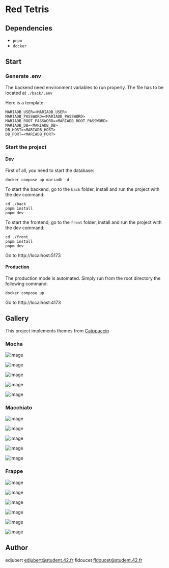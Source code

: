 # Red Tetris
## Dependencies
- `pnpm`
- `docker`

## Start
### Generate .env
The backend need environment variables to run properly.
The file has to be located at `./back/.env`

Here is a template:
```dotenv
MARIADB_USER=<MARIADB_USER>
MARIADB_PASSWORD=<MARIADB_PASSWORD>
MARIADB_ROOT_PASSWORD=<MARIADB_ROOT_PASSWORD>
MARIADB_DB=<MARIADB_DB>
DB_HOST=<MARIADB_HOST>
DB_PORT=<MARIADB_PORT>
```

### Start the project
#### Dev
First of all, you need to start the database:
```shell
docker compose up mariadb -d
```

To start the backend, go to the `back` folder, install and run the project with the dev command:
```shell
cd ./back
pnpm install
pnpm dev
```

To start the frontend, go to the `front` folder, install and run the project with the dev command:
```shell
cd ./front
pnpm install
pnpm dev
```

Go to http://localhost:5173

#### Production
The production mode is automated. Simply run from the root directory the following command:
```shell
docker compose up
```

Go to http://localhost:4173

## Gallery
This project implements themes from [Catppuccin](https://catppuccin.com/)
### Mocha
![image](https://github.com/user-attachments/assets/7d70c409-7be4-4886-987a-e1a31af67174)

![image](https://github.com/user-attachments/assets/c2dd7556-4ab0-4af4-94f7-f515e8bfb5bd)

![image](https://github.com/user-attachments/assets/ac6c9b32-9103-4e24-97f8-d90e3dff47dd)

![image](https://github.com/user-attachments/assets/c776e104-f7c2-46b4-8835-1af3b0040541)

![image](https://github.com/user-attachments/assets/f6e842de-b8b5-4c11-8a7c-f7de28926831)

### Macchiato
![image](https://github.com/user-attachments/assets/3a0e33c7-12a4-4ae9-ae66-69f0ff902ea4)

![image](https://github.com/user-attachments/assets/bc8b8bf7-9307-42bc-a776-75d4c2a4717f)

![image](https://github.com/user-attachments/assets/1ebca906-1617-4d0a-ad12-e08fcad57cdc)

![image](https://github.com/user-attachments/assets/8c57abb9-9f0a-4cc4-be68-55a725c62a9b)

![image](https://github.com/user-attachments/assets/3f033c09-574b-4c8b-984a-4d03a8806b01)

### Frappe
![image](https://github.com/user-attachments/assets/5908ae08-7fae-4768-a6af-81a0cee49a2d)

![image](https://github.com/user-attachments/assets/285653ae-6509-40f5-bccb-a3f6a4c9d5ac)

![image](https://github.com/user-attachments/assets/46d287db-e72f-4378-9e5a-f37c1ccdcc1f)

![image](https://github.com/user-attachments/assets/e617c5f6-a3e2-4e25-b4f9-cef8b7fe5d07)

![image](https://github.com/user-attachments/assets/7fbc951f-94b7-44ca-bffb-372fd2108a10)

![image](https://github.com/user-attachments/assets/4ce4d6d1-fc60-4ad4-aa12-425627d781dc)

## Author
edjubert <edjubert@student.42.fr>
fldoucet <fldoucet@student.42.fr>
